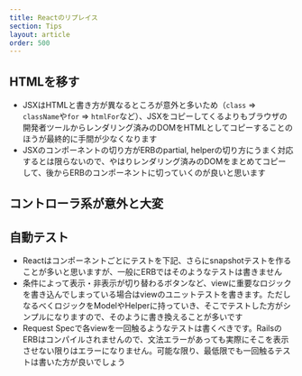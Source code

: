```yaml
---
title: Reactのリプレイス
section: Tips
layout: article
order: 500
---
```


## HTMLを移す

* JSXはHTMLと書き方が異なるところが意外と多いため（`class` => `className`や`for` => `htmlFor`など）、JSXをコピーしてくるよりもブラウザの開発者ツールからレンダリング済みのDOMをHTMLとしてコピーすることのほうが最終的に手間が少なくなります
* JSXのコンポーネントの切り方がERBのpartial, helperの切り方にうまく対応するとは限らないので、やはりレンダリング済みのDOMをまとめてコピーして、後からERBのコンポーネントに切っていくのが良いと思います

## コントローラ系が意外と大変

## 自動テスト

* Reactはコンポーネントごとにテストを下記、さらにsnapshotテストを作ることが多いと思いますが、一般にERBではそのようなテストは書きません
* 条件によって表示・非表示が切り替わるボタンなど、viewに重要なロジックを書き込んでしまっている場合はviewのユニットテストを書きます。ただしなるべくロジックをModelやHelperに持っていき、そこでテストした方がシンプルになりますので、そのように書き換えることが多いです
* Request Specで各viewを一回触るようなテストは書くべきです。RailsのERBはコンパイルされませんので、文法エラーがあっても実際にそこを表示させない限りはエラーになりません。可能な限り、最低限でも一回触るテストは書いた方が良いでしょう
